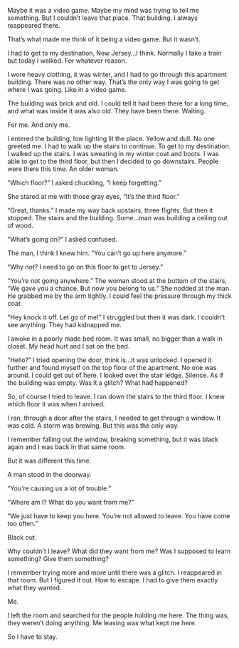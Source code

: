 Maybe it was a video game. Maybe my mind was trying to tell me something. But I couldn’t leave that place. That building. I always reappeared there. 

That’s what made me think of it being a video game. But it wasn’t.

I had to get to my destination, New Jersey…I think. Normally I take a train but today I walked. For whatever reason.

I wore heavy clothing, it was winter, and I had to go through this apartment building. There was no other way. That’s the only way I was going to get where I was going. Like in a video game. 

The building was brick and old. I could tell it had been there for a long time, and what was inside it was also old. They have been there. Waiting.

For me. And only me.

I entered the building, low lighting lit the place. Yellow and dull. No one greeted me. I had to walk up the stairs to continue. To get to my destination. I walked up the stairs. I was sweating in my winter coat and boots. I was able to get to the third floor, but then I decided to go downstairs. People were there this time. An older woman. 

“Which floor?” I asked chuckling, “I keep forgetting.” 

She stared at me with those gray eyes, “It’s the third floor.”

“Great, thanks.” I made my way back upstairs, three flights. But then it stopped. The stairs and the building. Some…man was building a ceiling out of wood.

“What’s going on?” I asked confused.

The man,  I think I knew him. “You can’t go up here anymore.”

“Why not? I need to go on this floor to get to Jersey.”

“You’re not going anywhere.” The woman stood at the bottom of the stairs, “We gave you a chance. But now you belong to us.” She nodded at the man. He grabbed me by the arm tightly. I could feel the pressure through my thick coat.

“Hey knock it off. Let go of me!” I struggled but then it was dark. I couldn’t see anything. They had kidnapped me. 

I awoke in a poorly made bed room. It was small, no bigger than a walk in closet. My head hurt and I sat on the bed. 

“Hello?” I tried opening the door, think is…it was unlocked. I opened it further and found myself on the top floor of the apartment. No one was around. I could get out of here. I looked over the stair ledge. Silence. As if the building was empty. Was it a glitch? What had happened?

So, of course I tried to leave. I ran down the stairs to the third floor. I knew which floor it was when I arrived.

I ran, through a door after the stairs, I needed to get through a window. It was cold. A storm was brewing. But this was the only way.

I remember falling out the window, breaking something, but it was black again and I was back in that same room.

But it was different this time.

A man stood in the doorway. 

“You’re causing us a lot of trouble.”

“Where am I? What do you want from me?” 

“We just have to keep you here. You’re not allowed to leave. You have come too often.”

Black out. 

Why couldn’t I leave? What did they want from me? Was I supposed to learn something? Give them something?

I remember trying more and more until there was a glitch. I reappeared in that room. But I figured it out. How to escape. I had to give them exactly what they wanted.

Me.

I left the room and searched for the people holding me here. The thing was, they weren’t doing anything. Me leaving was what kept me here.

So I have to stay.